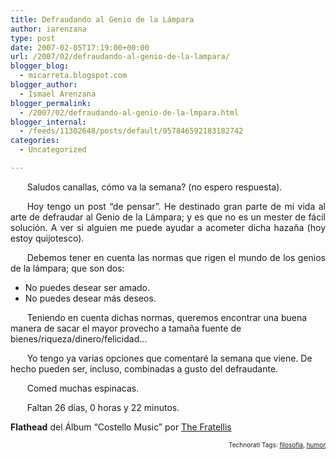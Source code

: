 ```yaml
---
title: Defraudando al Genio de la Lámpara
author: iarenzana
type: post
date: 2007-02-05T17:19:00+00:00
url: /2007/02/defraudando-al-genio-de-la-lampara/
blogger_blog:
  - micarreta.blogspot.com
blogger_author:
  - Ismael Arenzana
blogger_permalink:
  - /2007/02/defraudando-al-genio-de-la-lmpara.html
blogger_internal:
  - /feeds/11302648/posts/default/957846592183182742
categories:
  - Uncategorized

---
```

<p style="text-align:justify;text-indent:20pt;">
  Saludos canallas, cómo va la semana? (no espero respuesta).
</p>

<p style="text-align:justify;text-indent:20pt;">
  Hoy tengo un post &#8220;de pensar&#8221;. He destinado gran parte de mi vida al arte de defraudar al Genio de la Lámpara; y es que no es un mester de fácil solución. A ver si alguien me puede ayudar a acometer dicha hazaña (hoy estoy quijotesco).
</p>

<p style="text-align:justify;text-indent:20pt;">
  Debemos tener en cuenta las normas que rigen el mundo de los genios de la lámpara; que son dos:
</p>

  * No puedes desear ser amado.
  * No puedes desear más deseos.

<p style="text-indent:20pt;">
  Teniendo en cuenta dichas normas, queremos encontrar una buena manera de sacar el mayor provecho a tamaña fuente de bienes/riqueza/dinero/felicidad&#8230;
</p>

<p style="text-indent:20pt;">
  Yo tengo ya varias opciones que comentaré la semana que viene. De hecho pueden ser, incluso, combinadas a gusto del defraudante.
</p>

<p style="text-indent:20pt;">
  Comed muchas espinacas.
</p>

<p style="text-indent:20pt;">
  Faltan 26 días, 0 horas y 22 minutos.
</p>

<p style="text-indent:20pt;">
  <p>
    <strong>Flathead</strong> del Álbum &#8220;Costello Music&#8221; por <a href="http://www.google.com/search?q=%22The%20Fratellis%22">The Fratellis</a>
  </p>
  
  <p>
    <!-- technorati tags start -->
  </p>
  
  <p style="text-align:right;font-size:10px;">
    Technorati Tags: <a href="http://www.technorati.com/tag/filosofia" rel="tag">filosofia</a>, <a href="http://www.technorati.com/tag/humor" rel="tag">humor</a>
  </p>
  
  <p>
    <!-- technorati tags end -->
  </p>